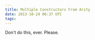 ```yaml
---
title: Multiple Constructors From Arity
date: 2013-10-24 06:37 UTC
tags:
---
```


Don't do this, ever. Please.

<script src="https://gist.github.com/ags/7132315.js"></script>
